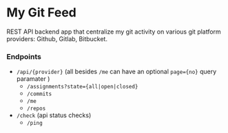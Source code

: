 # My Git Feed
REST API backend app that centralize my git activity on various git platform providers: Github, Gitlab, Bitbucket.


### Endpoints
- `/api/{provider}` (all besides `/me` can have an optional `page={no}` query paramater )
  - `/assignments?state={all|open|closed}`
  - `/commits`
  - `/me`
  - `/repos`
- `/check` (api status checks)
  - `/ping`  
